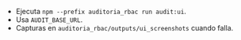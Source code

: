- Ejecuta `npm --prefix auditoria_rbac run audit:ui`.
- Usa `AUDIT_BASE_URL`.
- Capturas en `auditoria_rbac/outputs/ui_screenshots` cuando falla.
